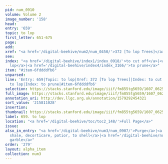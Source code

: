 ```yaml
---
pid: num_0910
volume: Volume 2
image_number: '158'
head:
entry: '659'
topic: to lop
first_letter: 651-675
page:
add:
xref: "<a href='/digital-beehive/num2/num_0450/'>372 [To lop Trees]</a>"
see:
index: "<a href='/digital-beehive/index1/index_0918/'>to cut off</a>|<a href='/digital-beehive/index3/index_2293/'>to
  lop</a>|<a href='/digital-beehive/index4/index_3166/'>to prune</a>"
item: "#item-6fddddfb6"
unparsed:
line: 'Entry: 659|Topic: to lop|Xref: 372 [To lop Trees]|Index: to cut off|Index:
  to lop|Index: to prune|#item-6fddddfb6'
selection: https://stacks.stanford.edu/image/iiif/fm855tg5659/1607_0625/914,1028,2786,192/full/0/default.jpg
full_image: https://stacks.stanford.edu/image/iiif/fm855tg5659/1607_0625/full/full/0/default.jpg
annotation_uri: http://dev.llgc.org.uk/annotation/1579292454321
sort_value: '215811028'
insertion:
thumbnail: https://stacks.stanford.edu/image/iiif/fm855tg5659/1607_0625/914,1028,600,180/250,/0/default.jpg
label: 659. to lop
location: "<a href='/digital-beehive/toc/toc2_148/'>Full Page</a>"
issue:
also_in_entry: "<a href='/digital-beehive/num3/num_0907/'>Purge</a>|<a href='/digital-beehive/num3/num_0908/'>to
  shale, decorticare, potior, to shell</a>|<a href='/digital-beehive/num3/num_0909/'>To
  garble</a>"
order: '279'
layout: alpha_item
collection: num3
---
```

